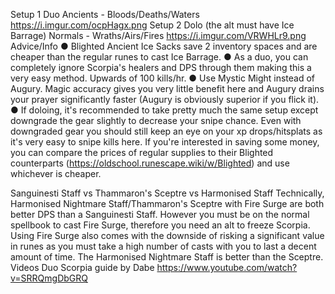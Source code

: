 Setup 1
Duo
Ancients - Bloods/Deaths/Waters 
https://i.imgur.com/ocpHagx.png
Setup 2
Dolo (the alt must have Ice Barrage)
Normals - Wraths/Airs/Fires
https://i.imgur.com/VRWHLr9.png
Advice/Info 
● Blighted Ancient Ice Sacks save 2 inventory spaces and are cheaper than the regular runes to cast Ice Barrage.
● As a duo, you can completely ignore Scorpia's healers and DPS through them making this a very easy method. Upwards of 100 kills/hr.
● Use Mystic Might instead of Augury. Magic accuracy gives you very little benefit here and Augury drains your prayer significantly faster (Augury is obviously superior if you flick it).
● If doloing, it's recommended to take pretty much the same setup except downgrade the gear slightly to decrease your snipe chance. Even with downgraded gear you should still keep an eye on your xp drops/hitsplats as it's very easy to snipe kills here.
If you're interested in saving some money, you can compare the prices of regular supplies to their Blighted counterparts (https://oldschool.runescape.wiki/w/Blighted) and use whichever is cheaper.

Sanguinesti Staff vs Thammaron's Sceptre vs Harmonised Staff
Technically, Harmonised Nightmare Staff/Thammaron's Sceptre with Fire Surge are both better DPS than a Sanguinesti Staff. However you must be on the normal spellbook to cast Fire Surge, therefore you need an alt to freeze Scorpia. Using Fire Surge also comes with the downside of risking a significant value in runes as you must take a high number of casts with you to last a decent amount of time. The Harmonised Nightmare Staff is better than the Sceptre.
Videos
Duo Scorpia guide by Dabe 
https://www.youtube.com/watch?v=SRRQmgDbGRQ

